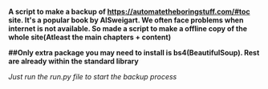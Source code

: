**A script to make a backup of https://automatetheboringstuff.com/#toc site. It's a popular book by AlSweigart. 
We often face problems when internet is not available. So made a script to make a offline copy of the whole site(Atleast the main chapters + content)**

**##Only extra package you may need to install is bs4(BeautifulSoup). Rest are already within the standard library**

*Just run the run.py file to start the backup process*
